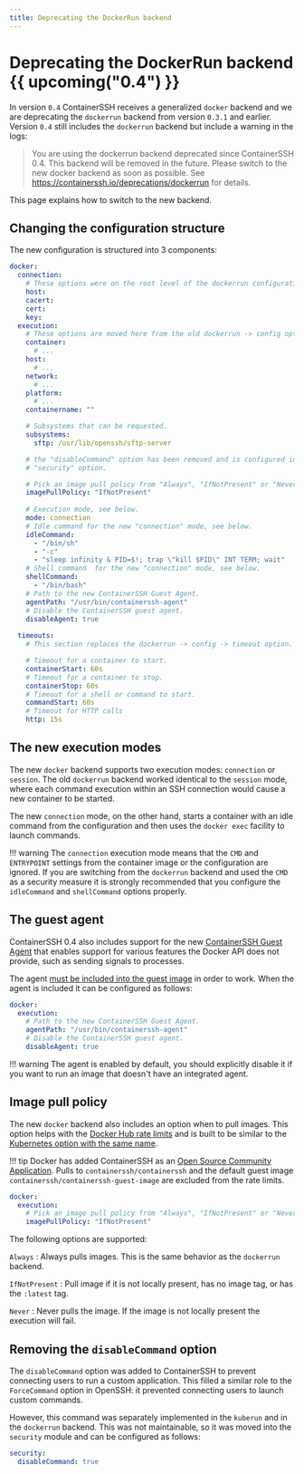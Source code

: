 ```yaml
---
title: Deprecating the DockerRun backend
---
```


# Deprecating the DockerRun backend {{ upcoming("0.4") }}

In version `0.4` ContainerSSH receives a generalized `docker` backend and we are deprecating the `dockerrun` backend from version `0.3.1` and earlier. Version `0.4` still includes the `dockerrun` backend but include a warning in the logs:

> You are using the dockerrun backend deprecated since ContainerSSH 0.4. This backend will be removed in the future. Please switch to the new docker backend as soon as possible. See https://containerssh.io/deprecations/dockerrun for details.

This page explains how to switch to the new backend.

## Changing the configuration structure

The new configuration is structured into 3 components:

```yaml
docker:
  connection:
    # These options were on the root level of the dockerrun configuration.
    host:
    cacert:
    cert:
    key:
  execution:
    # These options are moved here from the old dockerrun -> config option.
    container:
      # ...
    host:
      # ...
    network:
      # ...
    platform:
      # ...
    containername: ""

    # Subsystems that can be requested.
    subsystems:
      sftp: /usr/lib/openssh/sftp-server

    # the "disableCommand" option has been removed and is configured in the
    # "security" option.

    # Pick an image pull policy from "Always", "IfNotPresent" or "Never". See below.
    imagePullPolicy: "IfNotPresent"
 
    # Execution mode, see below.
    mode: connection
    # Idle command for the new "connection" mode, see below.
    idleCommand:
      - "/bin/sh"
      - "-c"
      - "sleep infinity & PID=$!; trap \"kill $PID\" INT TERM; wait"
    # Shell command  for the new "connection" mode, see below.
    shellCommand:
      - "/bin/bash"
    # Path to the new ContainerSSH Guest Agent.
    agentPath: "/usr/bin/containerssh-agent"
    # Disable the ContainerSSH guest agent.
    disableAgent: true
    
  timeouts:
    # This section replaces the dockerrun -> config -> timeout option.

    # Timeout for a container to start.
    containerStart: 60s
    # Timeout for a container to stop.
    containerStop: 60s
    # Timeout for a shell or command to start.
    commandStart: 60s
    # Timeout for HTTP calls
    http: 15s
```

## The new execution modes

The new `docker` backend supports two execution modes: `connection` or `session`. The old `dockerrun` backend worked identical to the `session` mode, where each command execution within an SSH connection would cause a new container to be started.

The new `connection` mode, on the other hand, starts a container with an idle command from the configuration and then uses the `docker exec` facility to launch commands.

!!! warning
    The `connection` execution mode means that the `CMD` and `ENTRYPOINT` settings from the container image or the configuration are ignored. If you are switching from the `dockerrun` backend and used the `CMD` as a security measure it is strongly recommended that you configure the `idleCommand` and `shellCommand` options properly.

## The guest agent

ContainerSSH 0.4 also includes support for the new [ContainerSSH Guest Agent](https://github.com/containerssh/agent) that enables support for various features the Docker API does not provide, such as sending signals to processes.

The agent [must be included into the guest image](https://github.com/containerssh/agent) in order to work. When the agent is included it can be configured as follows:

```yaml
docker:
  execution:
    # Path to the new ContainerSSH Guest Agent.
    agentPath: "/usr/bin/containerssh-agent"
    # Disable the ContainerSSH guest agent.
    disableAgent: true
```

!!! warning
    The agent is enabled by default, you should explicitly disable it if you want to run an image that doesn't have an integrated agent.

## Image pull policy

The new `docker` backend also includes an option when to pull images. This option helps with the [Docker Hub rate limits](https://docs.docker.com/docker-hub/download-rate-limit/) and is built to be similar to the [Kubernetes option with the same name](https://kubernetes.io/docs/concepts/containers/images/#updating-images).

!!! tip
    Docker has added ContainerSSH as an [Open Source Community Application](https://www.docker.com/community/open-source/application). Pulls to `containerssh/containerssh` and the default guest image `containerssh/containerssh-guest-image` are excluded from the rate limits.

```yaml
docker:
  execution:
    # Pick an image pull policy from "Always", "IfNotPresent" or "Never". See below.
    imagePullPolicy: "IfNotPresent"
```

The following options are supported:

`Always`
: Always pulls images. This is the same behavior as the `dockerrun` backend.

`IfNotPresent`
: Pull image if it is not locally present, has no image tag, or has the `:latest` tag.

`Never`
: Never pulls the image. If the image is not locally present the execution will fail.

## Removing the `disableCommand` option

The `disableCommand` option was added to ContainerSSH to prevent connecting users to run a custom application. This filled a similar role to the `ForceCommand` option in OpenSSH: it prevented connecting users to launch custom commands.

However, this command was separately implemented in the `kuberun` and in the `dockerrun` backend. This was not maintainable, so it was moved into the `security` module and can be configured as follows:

```yaml
security:
  disableCommand: true
```
